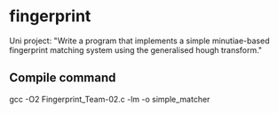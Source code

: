 # fingerprint
Uni project: "Write a program that implements a simple minutiae-based fingerprint matching system using the generalised hough transform."

## Compile command
gcc -O2 Fingerprint_Team-02.c -lm -o simple_matcher